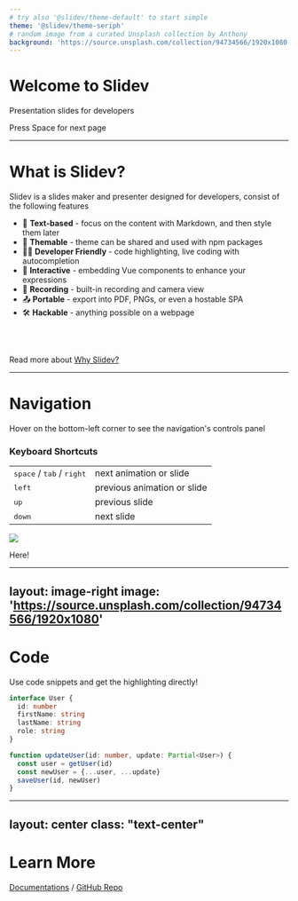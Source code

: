 ```yaml
---
# try also '@slidev/theme-default' to start simple
theme: '@slidev/theme-seriph'
# random image from a curated Unsplash collection by Anthony
background: 'https://source.unsplash.com/collection/94734566/1920x1080'
---
```


# Welcome to Slidev

Presentation slides for developers

<div @click="next" class="px-2 p-1 rounded inline cursor-pointer hover:bg-white hover:bg-opacity-10">
  Press Space for next page <carbon:arrow-right class="inline"/>
</div>

<a href="https://github.com/slidevjs/slidev" target="_blank" alt="GitHub"
  class="abs-br m-6 text-xl icon-btn opacity-50 !hover:text-white !border-none">
  <carbon-logo-github />
</a>

----

# What is Slidev?

Slidev is a slides maker and presenter designed for developers, consist of the following features

- 📝 **Text-based** - focus on the content with Markdown, and then style them later
- 🎨 **Themable** - theme can be shared and used with npm packages
- 🧑‍💻 **Developer Friendly** - code highlighting, live coding with autocompletion
- 🤹 **Interactive** - embedding Vue components to enhance your expressions
- 🎥 **Recording** - built-in recording and camera view
- 📤 **Portable** - export into PDF, PNGs, or even a hostable SPA
- 🛠 **Hackable** - anything possible on a webpage

<br>
<br>

Read more about [Why Slidev?](https://slidev.antfu.me/guide/why)

----

# Navigation

Hover on the bottom-left corner to see the navigation's controls panel

### Keyboard Shortcuts

|     |     |
| --- | --- |
| <kbd>space</kbd> / <kbd>tab</kbd> / <kbd>right</kbd> | next animation or slide |
| <kbd>left</kbd> | previous animation or slide |
| <kbd>up</kbd> | previous slide |
| <kbd>down</kbd> | next slide |

<img
  v-click
  class="absolute -bottom-9 -left-7 w-80 opacity-50"
  src="/arrow.svg"
/>
<p v-after class="absolute bottom-23 left-45 opacity-30 transform -rotate-10">Here!</p>

---
layout: image-right
image: 'https://source.unsplash.com/collection/94734566/1920x1080'
---

# Code

Use code snippets and get the highlighting directly!

```ts
interface User {
  id: number
  firstName: string
  lastName: string
  role: string
}

function updateUser(id: number, update: Partial<User>) {
  const user = getUser(id)
  const newUser = {...user, ...update}  
  saveUser(id, newUser)
}
```

---
layout: center
class: "text-center"
---

# Learn More

[Documentations](https://slidev.antfu.me) / [GitHub Repo](https://github.com/slidevjs/slidev)
